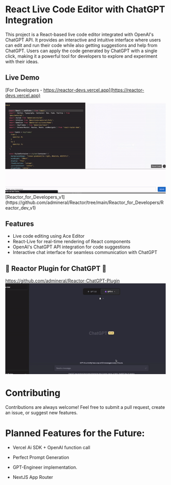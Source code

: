 # React Live Code Editor with ChatGPT Integration

This project is a React-based live code editor integrated with OpenAI's ChatGPT API. It provides an interactive and intuitive interface where users can edit and run their code while also getting suggestions and help from ChatGPT. Users can apply the code generated by ChatGPT with a single click, making it a powerful tool for developers to explore and experiment with their ideas.


## Live Demo

[For Developers - https://reactor-devs.vercel.app](https://reactor-devs.vercel.app)

<img src="images/Reactor_dev.gif" alt="Reactor" width="800px">
[Reactor_for_Developers_v1](https://github.com/admineral/Reactor/tree/main/Reactor_for_Developers/Reactor_dev_v1)


## Features

- Live code editing using Ace Editor
- React-Live for real-time rendering of React components
- OpenAI's ChatGPT API integration for code suggestions
- Interactive chat interface for seamless communication with ChatGPT



## 🚀 Reactor Plugin for ChatGPT 🚀
https://github.com/admineral/Reactor-ChatGPT-Plugin
<img src="images/ChatGPT-Plugin.gif" alt="Plugin" width="800px">








# Contributing

Contributions are always welcome! Feel free to submit a pull request, create an issue, or suggest new features.



# Planned Features for the Future:



- Vercel Ai SDK + OpenAI function call

- Perfect Prompt Generation

- GPT-Engineer implementation.

- NextJS App Router











